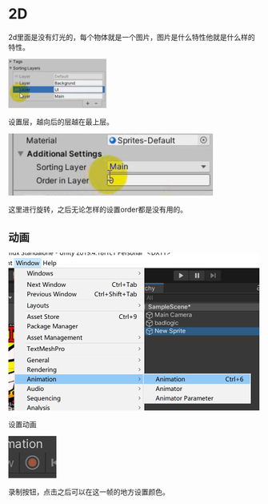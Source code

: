 # 2D

2d里面是没有灯光的，每个物体就是一个图片，图片是什么特性他就是什么样的特性。

<img src="images/image-20210221091743068.png" alt="image-20210221091743068" style="zoom:50%;" />

设置层，越向后的层越在最上层。

![image-20210221092011889](images/image-20210221092011889.png)

这里进行旋转，之后无论怎样的设置order都是没有用的。

## 动画

<img src="images/image-20210221092541345.png" alt="image-20210221092541345" style="zoom:50%;" />

设置动画

![image-20210221092656502](images/image-20210221092656502.png)

录制按钮，点击之后可以在这一帧的地方设置颜色。